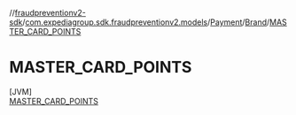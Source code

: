 //[fraudpreventionv2-sdk](../../../../../index.md)/[com.expediagroup.sdk.fraudpreventionv2.models](../../../index.md)/[Payment](../../index.md)/[Brand](../index.md)/[MASTER_CARD_POINTS](index.md)

# MASTER_CARD_POINTS

[JVM]\
[MASTER_CARD_POINTS](index.md)
